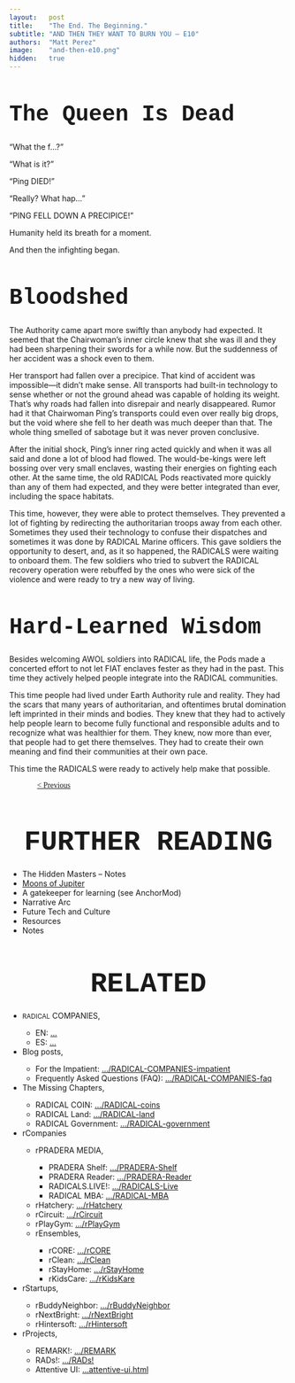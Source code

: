 ```yaml
---
layout:   post
title:    "The End. The Beginning."
subtitle: "AND THEN THEY WANT TO BURN YOU — E10"
authors:  "Matt Perez"
image:    "and-then-e10.png"
hidden:   true
---
```


<div style="display: none;">
 <p>Was it a fortunate accident? Sabotage? In the end, it all came unraveled and humanity was evolving again.</p>
</div>

<h1 style="font-size:40px; font-family:Courier New, monospace; ">The Queen Is Dead</h1>
 <p>&ldquo;What the f&hellip;?&rdquo;</p>
 <p>&ldquo;What is it?&rdquo;</p>
 <p>&ldquo;Ping DIED!&rdquo;</p>
 <p>&ldquo;Really? What hap&hellip;&rdquo;</p>
 <p>&ldquo;PING FELL DOWN A PRECIPICE!&rdquo;</p>
 <p>Humanity held its breath for a moment.</p>
 <p>And then the infighting began.</p>

<h1 style="font-size:40px; font-family:Courier New, monospace; ">Bloodshed</h1>
 <p>The Authority came apart more swiftly than anybody had expected. It seemed that the Chairwoman&rsquo;s inner circle knew that she was ill and they had been sharpening their swords for a while now. But the suddenness of her accident was a shock even to them.</p>
 <p>Her transport had fallen over a precipice. That kind of accident was impossible—it didn&rsquo;t make sense. All transports had built-in technology to sense whether or not the ground ahead was capable of holding its weight. That&rsquo;s why roads had fallen into disrepair and nearly disappeared. Rumor had it that Chairwoman Ping&rsquo;s transports could even over really big drops, but the void where she fell to her death was much deeper than that. The whole thing smelled of sabotage but it was never proven conclusive.</p>
 <p>After the initial shock, Ping&rsquo;s inner ring acted quickly and when it was all said and done a lot of blood had flowed. The would-be-kings were left bossing over very small enclaves, wasting their energies on fighting each other. At the same time, the old RADICAL Pods reactivated more quickly than any of them had expected, and they were better integrated than ever, including the space habitats.</p>
 <p>This time, however, they were able to protect themselves. They prevented a lot of fighting by redirecting the authoritarian troops away from each other. Sometimes they used their technology to confuse their dispatches and sometimes it was done by RADICAL Marine officers. This gave soldiers the opportunity to desert, and, as it so happened, the RADICALS were waiting to onboard them. The few soldiers who tried to subvert the RADICAL recovery operation were rebuffed by the ones who were sick of the violence and were ready to try a new way of living.</p>

<h1 style="font-size:40px; font-family:Courier New, monospace; ">Hard-Learned Wisdom</h1>
 <p>Besides welcoming AWOL soldiers into RADICAL life, the Pods made a concerted effort to not let FIAT enclaves fester as they had in the past. This time they actively helped people integrate into the RADICAL communities.</p>
 <p>This time people had lived under Earth Authority rule and reality. They had the scars that many years of authoritarian, and oftentimes brutal domination left imprinted in their minds and bodies. They knew that they had to actively help people learn to become fully functional and responsible adults and to recognize what was healthier for them. They knew, now more than ever, that people had to get there themselves. They had to create their own meaning and find their communities at their own pace.</p>
 <p>This time the RADICALS were ready to actively help make that possible.</p>

<div style="margin-bottom:1in; width:80%; padding:0 10%; font-family: American Typewriter, serif; ">
 <span style="float:left; "><a href="https://radicalcompanies.com/2022-03-09-E09-would-be-masters">< Previous</a></span>
 <!-- <span style="float:right; "><a href="">> Next</a></span>-->
</div>

<h1 style="font-size:50px; font-family:Courier New, monospace; text-align:center; margin: 60 0 20 0; ">FURTHER READING</h1>
 <ul>
  <li><a>The Hidden Masters – Notes</a></li>
  <li><a href="https://en.wikipedia.org/wiki/Moons_of_Jupiter">Moons of Jupiter</a></li>
  <li><a>A gatekeeper for learning</a> (see <a>AnchorMod</a>)</li>
  <li><a>Narrative Arc</a></li>
  <li><a>Future Tech and Culture</a></li>
  <li><a>Resources</a></li>
  <li><a>Notes</a></li>
 </ul>

<h1 style="font-size:50px; font-family:Courier New, monospace; text-align:center; margin: 60px 0 20px 0; ">RELATED</h1>
 <ul>
  <li><span style="font-size:smaller; ">RADICAL</span> COMPANIES,</li>
   <ul>
    <li><a>EN</a>: <a href="https://radicalcompanies.com">&hellip;</a></li>
    <li><a>ES</a>: <a href="https://radicalcompanies.com">&hellip;</a></li>
   </ul>
  <li>Blog posts,</li>
   <ul>
    <li>For the Impatient: <a href="https://radicalcompanies.com/2022/05/04/RADICAL-COMPANIES-impatient">&hellip;/RADICAL-COMPANIES-impatient</a></li>
    <li>Frequently Asked Questions (FAQ): <a href="https://radicalcompanies.com/2022/05/05/RADICAL-COMPANIES-faq">&hellip;/RADICAL-COMPANIES-faq</a></li>
   </ul>
   <li>The Missing Chapters,</li>
    <ul>
     <li>RADICAL COIN: <a href="https://radicalcompanies.com/2022/05/07/RADICAL-coins">&hellip;/RADICAL-coins</a></li>
     <li>RADICAL Land: <a href="https://radicalcompanies.com/2022/05/08/RADICAL-land">&hellip;/RADICAL-land</a></li>
     <li>RADICAL Government: <a href="https://radicalcompanies.com/2022/05/06/RADICAL-government">&hellip;/RADICAL-government</a></li>
    </ul>
   <li>rCompanies</li>
    <ul>
     <li>rPRADERA MEDIA,</li>
      <ul>
       <li>PRADERA Shelf: <a href="https://radicalcompanies.com/2022/04/02/PRADERA-Shelf">&hellip;/PRADERA-Shelf</a></li>
       <li>PRADERA Reader: <a href="https://radicalcompanies.com/2022/04/01/PRADERA-Reader">&hellip;/PRADERA-Reader</a></li>
       <li>RADICALS.LIVE!: <a href="https://radicalcompanies.com/2022/04/04/RADICALS-Live">&hellip;/RADICALS-Live</a></li>
       <li>RADICAL MBA: <a href="https://radicalcompanies.com/2022/04/03/RADICAL-MBA">&hellip;/RADICAL-MBA</a></li>
      </ul>
     <li>rHatchery: <a href="https://radicalcompanies.com/2022/05/16/rHatchery">&hellip;/rHatchery</a></li>
     <li>rCircuit: <a href="https://radicalcompanies.com/2022/04/05/rCircuit">&hellip;/rCircuit</a></li>
     <li>rPlayGym: <a href="https://radicalcompanies.com/2022/04/06/rPlayGym">&hellip;/rPlayGym</a></li>
     <li>rEnsembles,</li>
      <ul>
       <li>rCORE: <a href="https://radicalcompanies.com/2022/05/15/rCORE">&hellip;/rCORE</a></li>
       <li>rClean: <a href="https://radicalcompanies.com/2022/05/14/rClean">&hellip;/rClean</a></li>
       <li>rStayHome: <a href="https://radicalcompanies.com/2022/05/12/rStayHome">&hellip;/rStayHome</a></li>
       <li>rKidsCare: <a href="https://radicalcompanies.com/2022/05/13/rKidsKare">&hellip;/rKidsKare</a></li>
      </ul>
    </ul>
  <li>rStartups,</li>
   <ul>
    <li>rBuddyNeighbor: <a href="https://radicalcompanies.com/2022/05/20/rBuddyNeighbor">&hellip;/rBuddyNeighbor</a></li>
    <li>rNextBright: <a href="https://radicalcompanies.com/2022/05/22/rNextBright">&hellip;/rNextBright</a></li>
    <li>rHintersoft: <a href="https://radicalcompanies.com/2022/05/21/rHintersoft">&hellip;/rHintersoft</a></li> 
   </ul>
  <li>rProjects,</li>
   <ul>
    <li>REMARK!: <a href="https://radicalcompanies.com/2022/05/18/REMARK">&hellip;/REMARK</a></li>
    <li>RADs!: <a href="https://radicalcompanies.com/2022/05/19/RADs!">&hellip;/RADs!</a></li>
    <li>Attentive UI: <a href="https://radicalcompanies.com/2022/05/17/attentive-ui.html">&hellip;attentive-ui.html</a></li>
   </ul>
 </ul>
